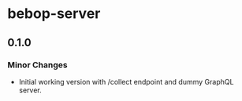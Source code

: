 # bebop-server

## 0.1.0

### Minor Changes

- Initial working version with /collect endpoint and dummy GraphQL server.
